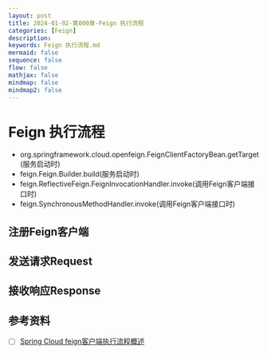 ```yaml
---
layout: post
title: 2024-01-02-第000章-Feign 执行流程
categories: [Feign]
description: 
keywords: Feign 执行流程.md
mermaid: false
sequence: false
flow: false
mathjax: false
mindmap: false
mindmap2: false
---
```

# Feign 执行流程
- org.springframework.cloud.openfeign.FeignClientFactoryBean.getTarget(服务启动时)
- feign.Feign.Builder.build(服务启动时)
- feign.ReflectiveFeign.FeignInvocationHandler.invoke(调用Feign客户端接口时)
- feign.SynchronousMethodHandler.invoke(调用Feign客户端接口时)

## 注册Feign客户端

## 发送请求Request

## 接收响应Response

## 参考资料
- [ ] [Spring Cloud feign客户端执行流程概述](https://blog.csdn.net/andy_zhang2007/article/details/86720165)